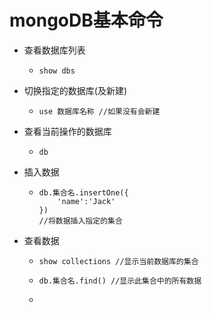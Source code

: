 # mongoDB基本命令

- 查看数据库列表

  - ```shell
    show dbs
    ```

- 切换指定的数据库(及新建)

  - ```shell
    use 数据库名称 //如果没有会新建
    ```

- 查看当前操作的数据库

  - ```shell
    db
    ```

- 插入数据

  - ```shell
    db.集合名.insertOne({
    	'name':'Jack'
    }) 
    //将数据插入指定的集合
    ```

- 查看数据

  - ```shell
    show collections //显示当前数据库的集合
    ```

  - ```shell
    db.集合名.find() //显示此集合中的所有数据
    ```

  -  